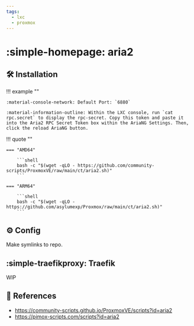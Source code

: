 ```yaml
---
tags:
  - lxc
  - proxmox
---
```

# :simple-homepage: aria2

## :hammer_and_wrench: Installation

!!! example ""

    :material-console-network: Default Port: `6880`
    
    :material-information-outline: Within the LXC console, run `cat rpc.secret` to display the rpc-secret. Copy this token and paste it into the Aria2 RPC Secret Token box within the AriaNG Settings. Then, click the reload AriaNG button.

!!! quote ""

    === "AMD64"

        ```shell
        bash -c "$(wget -qLO - https://github.com/community-scripts/ProxmoxVE/raw/main/ct/aria2.sh)"
        ```

    === "ARM64"

        ```shell
        bash -c "$(wget -qLO - https://github.com/asylumexp/Proxmox/raw/main/ct/aria2.sh)"
        ```

## :gear: Config

Make symlinks to repo.

## :simple-traefikproxy: Traefik

WIP

## :link: References

- <https://community-scripts.github.io/ProxmoxVE/scripts?id=aria2>
- <https://pimox-scripts.com/scripts?id=aria2>
